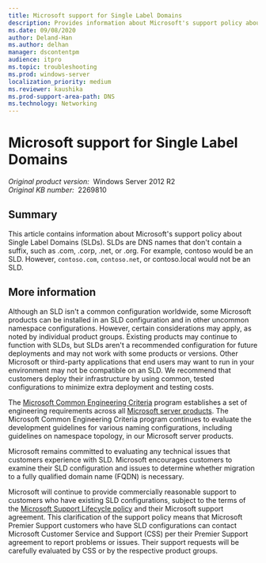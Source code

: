 ```yaml
---
title: Microsoft support for Single Label Domains
description: Provides information about Microsoft's support policy about Single Label Domains (SLD).
ms.date: 09/08/2020
author: Deland-Han
ms.author: delhan
manager: dscontentpm
audience: itpro
ms.topic: troubleshooting
ms.prod: windows-server
localization_priority: medium
ms.reviewer: kaushika
ms.prod-support-area-path: DNS
ms.technology: Networking
---
```

# Microsoft support for Single Label Domains

_Original product version:_ &nbsp;Windows Server 2012 R2  
_Original KB number:_ &nbsp;2269810

## Summary

This article contains information about Microsoft's support policy about Single Label Domains (SLDs). SLDs are DNS names that don't contain a suffix, such as .com, .corp, .net, or .org. For example, contoso would be an SLD. However, `contoso.com`, `contoso.net`, or contoso.local would not be an SLD.

## More information

Although an SLD isn't a common configuration worldwide, some Microsoft products can be installed in an SLD configuration and in other uncommon namespace configurations. However, certain considerations may apply, as noted by individual product groups. Existing products may continue to function with SLDs, but SLDs aren't a recommended configuration for future deployments and may not work with some products or versions. Other Microsoft or third-party applications that end users may want to run in your environment may not be compatible on an SLD. We recommend that customers deploy their infrastructure by using common, tested configurations to minimize extra deployment and testing costs.

The [Microsoft Common Engineering Criteria](https://cloudblogs.microsoft.com/windowsserver/2010/04/05/common-engineering-criteria-website-re-launches/#:~:text=The%20Microsoft%20Common%20Engineering%20Criteria,and%20other%20critical%20infrastructure%20attributes) program establishes a set of engineering requirements across all [Microsoft server products](https://www.microsoft.com/servers/home.mspx). The Microsoft Common Engineering Criteria program continues to evaluate the development guidelines for various naming configurations, including guidelines on namespace topology, in our Microsoft server products.

Microsoft remains committed to evaluating any technical issues that customers experience with SLD. Microsoft encourages customers to examine their SLD configuration and issues to determine whether migration to a fully qualified domain name (FQDN) is necessary.

Microsoft will continue to provide commercially reasonable support to customers who have existing SLD configurations, subject to the terms of the [Microsoft Support Lifecycle policy](/lifecycle/) and their Microsoft support agreement. This clarification of the support policy means that Microsoft Premier Support customers who have SLD configurations can contact Microsoft Customer Service and Support (CSS) per their Premier Support agreement to report problems or issues. Their support requests will be carefully evaluated by CSS or by the respective product groups.
